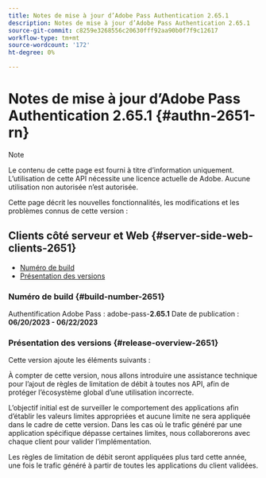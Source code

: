 ```yaml
---
title: Notes de mise à jour d’Adobe Pass Authentication 2.65.1
description: Notes de mise à jour d’Adobe Pass Authentication 2.65.1
source-git-commit: c8259e3268556c20630fff92aa90b0f7f9c12617
workflow-type: tm+mt
source-wordcount: '172'
ht-degree: 0%

---
```


# Notes de mise à jour d’Adobe Pass Authentication 2.65.1 {#authn-2651-rn}

>[!NOTE]
>
>Le contenu de cette page est fourni à titre d’information uniquement. L’utilisation de cette API nécessite une licence actuelle de Adobe. Aucune utilisation non autorisée n’est autorisée.

Cette page décrit les nouvelles fonctionnalités, les modifications et les problèmes connus de cette version :

## Clients côté serveur et Web {#server-side-web-clients-2651}

* [Numéro de build](#build-number-2651)
* [Présentation des versions](#release-overview-2651)

### Numéro de build {#build-number-2651}

Authentification Adobe Pass : adobe-pass-**2.65.1**
Date de publication : **06/20/2023 - 06/22/2023**

### Présentation des versions {#release-overview-2651}

Cette version ajoute les éléments suivants :

À compter de cette version, nous allons introduire une assistance technique pour l’ajout de règles de limitation de débit à toutes nos API, afin de protéger l’écosystème global d’une utilisation incorrecte.

L’objectif initial est de surveiller le comportement des applications afin d’établir les valeurs limites appropriées et aucune limite ne sera appliquée dans le cadre de cette version. Dans les cas où le trafic généré par une application spécifique dépasse certaines limites, nous collaborerons avec chaque client pour valider l’implémentation.

Les règles de limitation de débit seront appliquées plus tard cette année, une fois le trafic généré à partir de toutes les applications du client validées.
